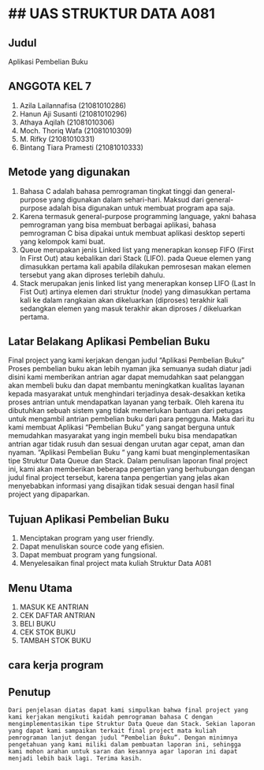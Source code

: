 # ## UAS STRUKTUR DATA A081

## Judul

Aplikasi Pembelian Buku

## ANGGOTA KEL 7
1. Azila Lailannafisa           (21081010286)
2. Hanun Aji Susanti            (21081010296)
3. Athaya Aqilah                (21081010306)
4. Moch. Thoriq Wafa            (21081010309)
5. M. Rifky                     (21081010331)
6. Bintang Tiara Pramesti       (21081010333)


## Metode yang digunakan
1. Bahasa C adalah bahasa pemrograman tingkat tinggi dan general-purpose yang digunakan dalam sehari-hari. Maksud dari general-purpose adalah bisa digunakan untuk        membuat program apa saja.
2. Karena termasuk general-purpose programming language, yakni bahasa pemrograman yang bisa membuat berbagai aplikasi, bahasa pemrograman C bisa dipakai untuk membuat    aplikasi desktop seperti yang kelompok kami buat.
3. Queue merupakan jenis Linked list yang menerapkan konsep FIFO (First In First Out) atau kebalikan dari Stack (LIFO). pada Queue elemen yang dimasukkan pertama kali 
   apabila dilakukan pemrosesan makan elemen tersebut yang akan diproses terlebih dahulu.
4. Stack merupakan jenis linked list yang menerapkan konsep LIFO (Last In Fist Out) artinya elemen dari struktur (node) yang dimasukkan pertama kali ke dalam rangkaian    akan dikeluarkan (diproses) terakhir kali sedangkan elemen yang masuk terakhir akan diproses / dikeluarkan pertama.


## Latar Belakang Aplikasi Pembelian Buku
   Final project yang kami kerjakan dengan judul “Aplikasi Pembelian Buku” Proses pembelian buku akan lebih nyaman jika semuanya sudah diatur jadi disini kami memberikan antrian agar dapat memudahkan saat pelanggan akan membeli buku dan dapat membantu meningkatkan kualitas layanan kepada masyarakat untuk menghindari terjadinya desak-desakkan ketika proses antrian untuk mendapatkan layanan yang terbaik. Oleh karena itu dibutuhkan sebuah sistem yang tidak memerlukan bantuan dari petugas untuk mengambil antrian pembelian buku dari para pengguna.
   Maka dari itu kami membuat Aplikasi “Pembelian Buku” yang sangat berguna untuk memudahkan masyarakat yang ingin membeli buku bisa mendapatkan antrian agar tidak rusuh dan sesuai dengan urutan agar cepat, aman dan nyaman.
   “Aplikasi Pembelian Buku “ yang kami buat menginplementasikan tipe Struktur Data Queue dan Stack. Dalam penulisan laporan final project ini, kami akan memberikan beberapa pengertian yang berhubungan dengan judul final project tersebut, karena tanpa pengertian yang jelas akan menyebabkan informasi yang disajikan tidak sesuai dengan hasil final project yang dipaparkan.


## Tujuan Aplikasi Pembelian Buku
1. Menciptakan program yang user friendly.
2. Dapat menuliskan source code yang efisien.
3. Dapat membuat program yang fungsional.
4. Menyelesaikan final project mata kuliah Struktur Data A081


## Menu Utama
1. MASUK KE ANTRIAN 
2. CEK DAFTAR ANTRIAN
3. BELI BUKU
4. CEK STOK BUKU
5. TAMBAH STOK BUKU  

## cara kerja program





## Penutup
    Dari penjelasan diatas dapat kami simpulkan bahwa final project yang kami kerjakan mengikuti kaidah pemrograman bahasa C dengan mengimplementasikan tipe Struktur Data Queue dan Stack. Sekian laporan yang dapat kami sampaikan terkait final project mata kuliah pemrograman lanjut dengan judul “Pembelian Buku”. Dengan minimnya pengetahuan yang kami miliki dalam pembuatan laporan ini, sehingga kami mohon arahan untuk saran dan kesannya agar laporan ini dapat menjadi lebih baik lagi. Terima kasih. 
